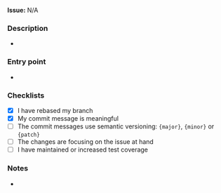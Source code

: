 **Issue:** N/A <!-- #issue number -->

### Description

<!-- A short summary of changes -->

-

### Entry point

<!-- Where should the reviewer start in order to properly understand the PR? -->

-

### Checklists

- [x] I have rebased my branch
- [x] My commit message is meaningful
- [ ] The commit messages use semantic versioning: `{major}`, `{minor}` or `{patch}`
- [ ] The changes are focusing on the issue at hand
- [ ] I have maintained or increased test coverage

### Notes

- <!-- Any additional remarks you may have. -->
